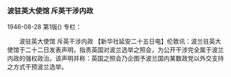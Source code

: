 ### 波驻英大使馆  斥英干涉内政

1946-08-28
第1版()
专栏：

　　波驻英大使馆
    斥英干涉内政
    【新华社延安二十五日电】伦敦讯：波兰驻英大使馆于二十二日发表声明，指责英国对波兰选举之照会，为公开干涉完全属于波兰内政的强权政治。该声明并称：英国之照会乃企图予波兰国内某数政党以外交支持之方式干预波兰选举。
